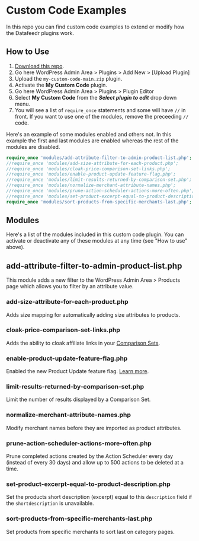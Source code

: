 # Custom Code Examples

In this repo you can find custom code examples to extend or modify how the Datafeedr plugins work.

## How to Use

1. [Download this repo](https://github.com/datafeedr/my-custom-code/archive/refs/heads/main.zip).
2. Go here WordPress Admin Area > Plugins > Add New > [Upload Plugin]
3. Upload the `my-custom-code-main.zip` plugin.
4. Activate the **My Custom Code** plugin.
5. Go here WordPress Admin Area > Plugins > Plugin Editor
6. Select **My Custom Code** from the **_Select plugin to edit_** drop down menu.
7. You will see a list of `require_once` statements and some will have `//` in front. If you want to use one of the
   modules, remove the preceeding `//` code.

Here's an example of some modules enabled and others not. In this example the first and last modules are enabled whereas
the rest of the modules are disabled.

```php
require_once 'modules/add-attribute-filter-to-admin-product-list.php';
//require_once 'modules/add-size-attribute-for-each-product.php';
//require_once 'modules/cloak-price-comparison-set-links.php';
//require_once 'modules/enable-product-update-feature-flag.php';
//require_once 'modules/limit-results-returned-by-comparison-set.php';
//require_once 'modules/normalize-merchant-attribute-names.php';
//require_once 'modules/prune-action-scheduler-actions-more-often.php';
//require_once 'modules/set-product-excerpt-equal-to-product-description.php';
require_once 'modules/sort-products-from-specific-merchants-last.php';
```

## Modules

Here's a list of the modules included in this custom code plugin. You can activate or deactivate any of these modules at
any time (see "How to use" above).

## add-attribute-filter-to-admin-product-list.php

This module adds a new filter to the WordPress Admin Area > Products page which allows you to filter by an attribute
value.

### add-size-attribute-for-each-product.php

Adds size mapping for automatically adding size attributes to products.

### cloak-price-comparison-set-links.php

Adds the ability to cloak affiliate links in your [Comparison Sets](https://datafeedr.me/dfrcs).

### enable-product-update-feature-flag.php

Enabled the new Product Update feature flag. [Learn more](https://github.com/datafeedr/wordpress-plugins/discussions/5).

### limit-results-returned-by-comparison-set.php

Limit the number of results displayed by a Comparison Set.

### normalize-merchant-attribute-names.php

Modify merchant names before they are imported as product attributes.

### prune-action-scheduler-actions-more-often.php

Prune completed actions created by the Action Scheduler every day (instead of every 30 days) and allow up to 500 actions
to be deleted at a time.

### set-product-excerpt-equal-to-product-description.php

Set the products short description (excerpt) equal to this `description` field if the `shortdescription` is unavailable.

### sort-products-from-specific-merchants-last.php

Set products from specific merchants to sort last on category pages.

